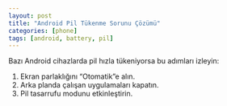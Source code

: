 ```yaml
---
layout: post
title: "Android Pil Tükenme Sorunu Çözümü"
categories: [phone]
tags: [android, battery, pil]
---
```


Bazı Android cihazlarda pil hızla tükeniyorsa bu adımları izleyin:
1. Ekran parlaklığını “Otomatik”e alın.
2. Arka planda çalışan uygulamaları kapatın.
3. Pil tasarrufu modunu etkinleştirin.
